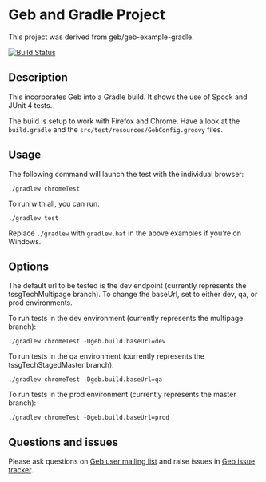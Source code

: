 # Geb and Gradle Project

This project was derived from geb/geb-example-gradle.

[![Build Status][build_status]](https://snap-ci.com/geb/geb-example-gradle/branch/master)

## Description

This incorporates Geb into a Gradle build. It shows the use of Spock and JUnit 4 tests.

The build is setup to work with Firefox and Chrome. Have a look at the `build.gradle` and the `src/test/resources/GebConfig.groovy` files.

## Usage

The following command will launch the test with the individual browser:

    ./gradlew chromeTest

To run with all, you can run:

    ./gradlew test

Replace `./gradlew` with `gradlew.bat` in the above examples if you're on Windows.

## Options

The default url to be tested is the dev endpoint (currently represents the tssgTechMultipage branch).
To change the baseUrl, set to either dev, qa, or prod environments.

To run tests in the dev environment (currently represents the multipage branch):

    ./gradlew chromeTest -Dgeb.build.baseUrl=dev

To run tests in the qa environment (currently represents the tssgTechStagedMaster branch):

    ./gradlew chromeTest -Dgeb.build.baseUrl=qa

To run tests in the prod environment (currently represents the master branch):

    ./gradlew chromeTest -Dgeb.build.baseUrl=prod

## Questions and issues

Please ask questions on [Geb user mailing list][mailing_list] and raise issues in [Geb issue tracker][issue_tracker].


[build_status]: https://snap-ci.com/geb/geb-example-gradle/branch/master/build_image "Build Status"
[mailing_list]: https://groups.google.com/forum/#!forum/geb-user
[issue_tracker]: https://github.com/geb/issues/issues
